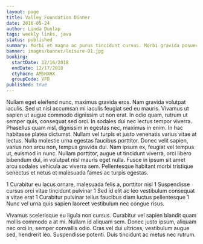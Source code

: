 ```yaml
---
layout: page
title: Valley Foundation Dinner
date: 2016-05-24
author: Linda Dunlap
tags: weekly links, java
status: published
summary: Morbi et magna ac purus tincidunt cursus. Morbi gravida posuere.
banner: images/banner/leisure-01.jpg
booking:
  startDate: 12/16/2018
  endDate: 12/17/2018
  ctyhocn: AMSHXHX
  groupCode: VFD
published: true
---
```

Nullam eget eleifend nunc, maximus gravida eros. Nam gravida volutpat iaculis. Sed ut nisl accumsan mi iaculis feugiat sed eu mauris. Vivamus ut sapien ut augue commodo dignissim ut non erat. In odio quam, rutrum ut semper quis, consequat sed orci. In sodales dui nec lectus tempor viverra. Phasellus quam nisl, dignissim in egestas nec, maximus in enim. In hac habitasse platea dictumst. Nullam vel turpis et justo venenatis varius vitae at lectus. Nulla molestie urna egestas faucibus porttitor. Donec velit sapien, varius non arcu non, tempus gravida dui. Nam ipsum ex, feugiat vel tempus ut, euismod in nunc. Nullam porttitor, augue ut tincidunt viverra, orci libero bibendum dui, in volutpat nisl mauris eget nulla. Fusce in ipsum sit amet arcu sodales vehicula ac viverra sem. Pellentesque habitant morbi tristique senectus et netus et malesuada fames ac turpis egestas.

1 Curabitur eu lacus ornare, malesuada felis a, porttitor nisl
1 Suspendisse cursus orci vitae tincidunt pulvinar
1 Sed id elit ac leo vestibulum consequat a vitae erat
1 Curabitur pulvinar tellus faucibus diam luctus pellentesque
1 Nunc vel urna quis sapien laoreet vestibulum nec congue risus.

Vivamus scelerisque eu ligula non cursus. Curabitur vel sapien blandit quam mollis commodo a at mi. Nullam id aliquam sem. Donec justo ipsum, aliquam nec orci in, semper convallis odio. Cras vel dui ultrices, vestibulum augue sed, hendrerit leo. Suspendisse potenti. Duis tincidunt ac metus nec rutrum.
